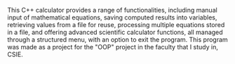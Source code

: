 This C++ calculator provides a range of functionalities, including manual input of mathematical equations, saving computed results into variables, retrieving values from a file for reuse, 
processing multiple equations stored in a file, and offering advanced scientific calculator functions, all managed through a structured menu, with an option to exit the program. This program was made as a project 
for the "OOP" project in the faculty that I study in, CSIE.

